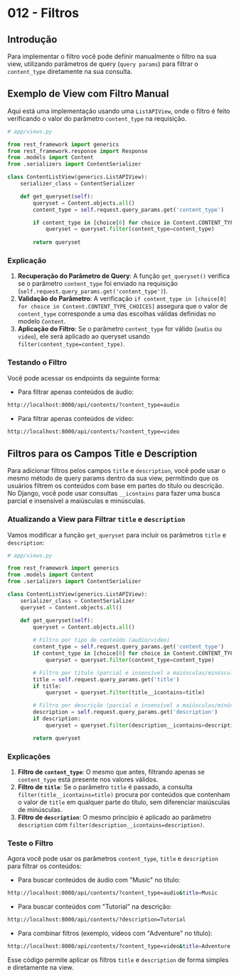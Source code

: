 # 012 - **Filtros**

## Introdução

Para implementar o filtro você pode definir manualmente o filtro na sua view, utilizando parâmetros de query (`query params`) para filtrar o `content_type` diretamente na sua consulta.

## Exemplo de View com Filtro Manual

Aqui está uma implementação usando uma `ListAPIView`, onde o filtro é feito verificando o valor do parâmetro `content_type` na requisição.

```python
# app/views.py

from rest_framework import generics
from rest_framework.response import Response
from .models import Content
from .serializers import ContentSerializer

class ContentListView(generics.ListAPIView):
    serializer_class = ContentSerializer

    def get_queryset(self):
        queryset = Content.objects.all()
        content_type = self.request.query_params.get('content_type')

        if content_type in [choice[0] for choice in Content.CONTENT_TYPE_CHOICES]:
            queryset = queryset.filter(content_type=content_type)
      
        return queryset
```

### Explicação

1. **Recuperação do Parâmetro de Query**: A função `get_queryset()` verifica se o parâmetro `content_type` foi enviado na requisição (`self.request.query_params.get('content_type')`).
2. **Validação do Parâmetro**: A verificação `if content_type in [choice[0] for choice in Content.CONTENT_TYPE_CHOICES]` assegura que o valor de `content_type` corresponde a uma das escolhas válidas definidas no modelo `Content`.
3. **Aplicação do Filtro**: Se o parâmetro `content_type` for válido (`audio` ou `video`), ele será aplicado ao queryset usando `filter(content_type=content_type)`.

### Testando o Filtro

Você pode acessar os endpoints da seguinte forma:

- Para filtrar apenas conteúdos de áudio:

```bash
http://localhost:8000/api/contents/?content_type=audio
```

- Para filtrar apenas conteúdos de vídeo:

```bash
http://localhost:8000/api/contents/?content_type=video
```

## Filtros para os Campos Title e Description

Para adicionar filtros pelos campos `title` e `description`, você pode usar o mesmo método de query params dentro da sua view, permitindo que os usuários filtrem os conteúdos com base em partes do título ou descrição. No Django, você pode usar consultas `__icontains` para fazer uma busca parcial e insensível a maiúsculas e minúsculas.

### Atualizando a View para Filtrar `title` e `description`

Vamos modificar a função `get_queryset` para incluir os parâmetros `title` e `description`:

```python
# app/views.py

from rest_framework import generics
from .models import Content
from .serializers import ContentSerializer

class ContentListView(generics.ListAPIView):
    serializer_class = ContentSerializer
    queryset = Content.objects.all()

    def get_queryset(self):
        queryset = Content.objects.all()
      
        # Filtro por tipo de conteúdo (audio/video)
        content_type = self.request.query_params.get('content_type')
        if content_type in [choice[0] for choice in Content.CONTENT_TYPE_CHOICES]:
            queryset = queryset.filter(content_type=content_type)

        # Filtro por título (parcial e insensível a maiúsculas/minúsculas)
        title = self.request.query_params.get('title')
        if title:
            queryset = queryset.filter(title__icontains=title)

        # Filtro por descrição (parcial e insensível a maiúsculas/minúsculas)
        description = self.request.query_params.get('description')
        if description:
            queryset = queryset.filter(description__icontains=description)

        return queryset
```

### Explicações

1. **Filtro de `content_type`**: O mesmo que antes, filtrando apenas se `content_type` está presente nos valores válidos.
2. **Filtro de `title`**: Se o parâmetro `title` é passado, a consulta `filter(title__icontains=title)` procura por conteúdos que contenham o valor de `title` em qualquer parte do título, sem diferenciar maiúsculas de minúsculas.
3. **Filtro de `description`**: O mesmo princípio é aplicado ao parâmetro `description` com `filter(description__icontains=description)`.

### Teste o Filtro

Agora você pode usar os parâmetros `content_type`, `title` e `description` para filtrar os conteúdos:

- Para buscar conteúdos de áudio com "Music" no título:

```bash
http://localhost:8000/api/contents/?content_type=audio&title=Music
```

- Para buscar conteúdos com "Tutorial" na descrição:

```bash
http://localhost:8000/api/contents/?description=Tutorial
```

- Para combinar filtros (exemplo, vídeos com "Adventure" no título):

```bash
http://localhost:8000/api/contents/?content_type=video&title=Adventure
```

Esse código permite aplicar os filtros `title` e `description` de forma simples e diretamente na view.
